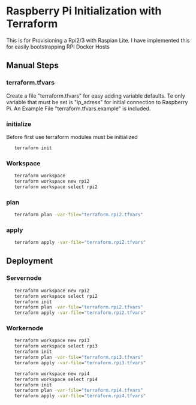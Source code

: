 # Raspberry Pi Initialization with Terraform

This is for Provisioning a Rpi2/3 with Raspian Lite.
I have implemented this for easily bootstrapping RPI Docker Hosts

## Manual Steps

### terraform.tfvars

Create a file "terraform.tfvars" for easy adding variable defaults.
Te only variable that must be set is "ip_adress" for initial connection to Raspberry Pi.
An Example File "terraform.tfvars.example" is included.

### initialize

Before first use terraform modules must be initialized

```sh
   terraform init
```

### Workspace

```sh
   terraform workspace
   terraform workspace new rpi2
   terraform workspace select rpi2
```

### plan

```sh
   terraform plan -var-file="terraform.rpi2.tfvars"
```

### apply

```sh
   terraform apply -var-file="terraform.rpi2.tfvars"
```

## Deployment

### Servernode

```cmd
   terraform workspace new rpi2
   terraform workspace select rpi2
   terraform init
   terraform plan -var-file="terraform.rpi2.tfvars"
   terraform apply -var-file="terraform.rpi2.tfvars"
```

### Workernode

```cmd
   terraform workspace new rpi3
   terraform workspace select rpi3
   terraform init
   terraform plan -var-file="terraform.rpi3.tfvars"
   terraform apply -var-file="terraform.rpi3.tfvars"
```

```cmd
   terraform workspace new rpi4
   terraform workspace select rpi4
   terraform init
   terraform plan -var-file="terraform.rpi4.tfvars"
   terraform apply -var-file="terraform.rpi4.tfvars"
```

